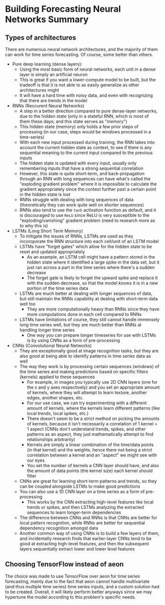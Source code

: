 Building Forecasting Neural Networks Summary
============================================

Types of architectures
----------------------

There are numerous neural network architectures, and the majority of them can work for time series forecasting. Of course, some better than others.  

* Pure deep learning (dense layers): 
    - Using the most basic form of neural networks, each unit in a dense layer is simply an artificial neuron
    - This is great if you want a lower-compute model to be built, but the tradeoff is that it is not able to as easily generalize as other architectures might
    - It will have a hard time with noisy data, and even with recognizing that there are trends in the model
* RNNs (Reccurent Neural Networks)
    - A step in a better direction compared to pure dense-layer networks, due to the hidden state (only in a stateful RNN, which is most of them these days; and this state serves as "memory")
    - This hidden state (memory) only holds a few prior steps of processing (in our case, steps would be windows processed in a time-series)
    - With each new input processed during training, the RNN takes into account the current hidden state as context, to see if there is any sequential meaning to the current input compared to the previous inputs
    - The hidden state is updated with every input, usually only remembering inputs that have a strong sequential correlation
    - However, this state is quite short-term, and back-propagation through an RNN with long sequences can have what's called the "exploding gradient problem" where it is impossible to calculate the gradient appropriately since the context further past a certain point in the hidden state is lost
    - RNNs struggle with dealing with long sequences of data (theoretically they can work quite well on shorter sequences)
    - RNNs also tend to use the `tanh` activation function as default, and it is discouraged to use `ReLU` since ReLU is very susceptible to the "exploding/vanishing" gradient problem (need to research more as to why this is)
* LSTMs (Long Short Term Memory) 
    - To mitigate the issues of RNNs, LSTMs are used as they incoroporate the RNN structure into each cell/unit of an LSTM model
    - LSTMs have "forget gates" which allow for the hidden state to be reset and updated appropriately
        - As an example, an LSTM cell might have a pattern stored in the hidden state where it identified a large spike in the data set, but it just ran across a part in the time series where there's a sudden decrease
        - The forget gate is likely to forget the upward spike and replace it with the sudden decrease, so that the model knows it is in a new portion of the time series data
    - LSTMs are much better at dealing with longer sequences of data, but still maintain the RNNs capability at dealing with short-term data well too
        - They are more computationally heavy than RNNs since they have more computations done in each cell compared to RNNs
    - LSTMs have limitations of course, they still cannot handle immensely long time series well, but they are much better than RNNs at handling longer time series
        - One way you can prepare longer timeseries for use with LSTMs is by using CNNs as a form of pre-processing
* CNNs (Convolutional Neural Networks)
    - They are exceptionally good at image recognition tasks, but they are also good at being able to identify patterns in time series data as well
    - The way they work is by processing certain sequences (windows) of the time series and making predictions based on specific filters (kernels) applied to these sequences
        - For example, in images you typically use 2D CNN layers (one for the x and y axes respectively) and you set an appropriate amount of kernels, where they will attempt to learn texture, another edges, another shapes, etc.
        - For our use case, we can try experimenting with a different amount of kernels, where the kernels learn different patterns (like local trends, local spikes, etc.)
        - There doesn't seem to be a strict method on picking the amounts of kernels, because it isn't necessarily a correlation of 1 kernel = 1 aspect (CNNs don't understand trends, spikes, and other patterns as an aspect, they just mathematically attempt to find relationships arbitrarily)
        - Kernels are simply a linear combination of the time/data points (in that kernel) and the weights, hence there not being a strict correlation between a kernel and an "aspect" we might see with our eyes
        - You set the number of kernels a CNN layer should have, and also the amount of data points (the kernel size) each kernel should filter
    - CNNs are great for learning short-term patterns and trends, so they can be coupled alongside LSTMs to make good predictions
    - You can also use a 1D CNN layer on a time series as a form of pre-processing  
        - This works by the CNN extracting high-level features like local trends or spikes, and then LSTMs analyzing the extracted sequences to learn longer-term dependencies
    - The difference between CNNs and RNNs is that CNNs are better for local pattern recognition, while RNNs are better for sequential dependency recognition amongst data
    - Another common way of using CNNs is to build a few layers of them, and incidentally research finds that earlier-layer CNNs tend to be good at extracting high-level features, and then the subsequent layers sequentially extract lower and lower level features


## Choosing TensorFlow instead of aeon

The choice was made to use TensorFlow over aeon for time series forecasting, mainly due to the fact that aeon cannot handle multivariate (and thus multiple time series) time series inputs, and a custom solution had to be created. Overall, it will likely perform better anyways since we may hypertune the model according to this problem's specific needs.